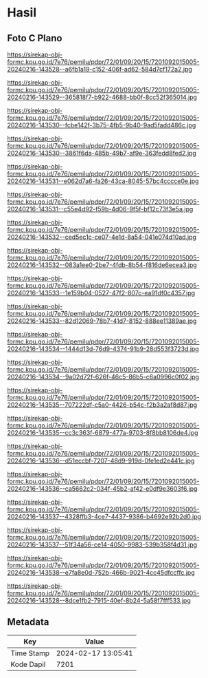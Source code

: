 # Hasil

## Foto C Plano

https://sirekap-obj-formc.kpu.go.id/7e76/pemilu/pdpr/72/01/09/20/15/7201092015005-20240216-143528--a6fb1a19-c152-406f-ad62-584d7cf172a2.jpg

https://sirekap-obj-formc.kpu.go.id/7e76/pemilu/pdpr/72/01/09/20/15/7201092015005-20240216-143529--365818f7-b922-4688-bb0f-8cc52f365014.jpg

https://sirekap-obj-formc.kpu.go.id/7e76/pemilu/pdpr/72/01/09/20/15/7201092015005-20240216-143530--fcbe142f-3b75-4fb5-9b40-9ad5fadd486c.jpg

https://sirekap-obj-formc.kpu.go.id/7e76/pemilu/pdpr/72/01/09/20/15/7201092015005-20240216-143530--3861f6da-485b-49b7-af9e-363fedd8fed2.jpg

https://sirekap-obj-formc.kpu.go.id/7e76/pemilu/pdpr/72/01/09/20/15/7201092015005-20240216-143531--e062d7a6-fa26-43ca-8045-57bc4cccce0e.jpg

https://sirekap-obj-formc.kpu.go.id/7e76/pemilu/pdpr/72/01/09/20/15/7201092015005-20240216-143531--c55e4d92-f59b-4d06-9f5f-bf12c73f3e5a.jpg

https://sirekap-obj-formc.kpu.go.id/7e76/pemilu/pdpr/72/01/09/20/15/7201092015005-20240216-143532--ced5ec1c-ce07-4e1d-8a54-041e074d10ad.jpg

https://sirekap-obj-formc.kpu.go.id/7e76/pemilu/pdpr/72/01/09/20/15/7201092015005-20240216-143532--083a1ee0-2be7-4fdb-8b54-f816de6ecea3.jpg

https://sirekap-obj-formc.kpu.go.id/7e76/pemilu/pdpr/72/01/09/20/15/7201092015005-20240216-143533--1e159b04-0527-47f2-807c-ea91df0c4357.jpg

https://sirekap-obj-formc.kpu.go.id/7e76/pemilu/pdpr/72/01/09/20/15/7201092015005-20240216-143533--82d12069-78b7-41d7-8152-888ee11389ae.jpg

https://sirekap-obj-formc.kpu.go.id/7e76/pemilu/pdpr/72/01/09/20/15/7201092015005-20240216-143534--1444d13d-76d9-4374-91b9-28d553f3723d.jpg

https://sirekap-obj-formc.kpu.go.id/7e76/pemilu/pdpr/72/01/09/20/15/7201092015005-20240216-143534--9a02d72f-626f-46c5-86b5-c6a0996c0f02.jpg

https://sirekap-obj-formc.kpu.go.id/7e76/pemilu/pdpr/72/01/09/20/15/7201092015005-20240216-143535--707222df-c5a0-4426-b54c-f2b3a2af8d87.jpg

https://sirekap-obj-formc.kpu.go.id/7e76/pemilu/pdpr/72/01/09/20/15/7201092015005-20240216-143535--cc3c363f-6879-477a-9703-8f8bb8106de4.jpg

https://sirekap-obj-formc.kpu.go.id/7e76/pemilu/pdpr/72/01/09/20/15/7201092015005-20240216-143536--d51eccbf-7207-48d9-919d-0fe1ed2e441c.jpg

https://sirekap-obj-formc.kpu.go.id/7e76/pemilu/pdpr/72/01/09/20/15/7201092015005-20240216-143536--ca5662c2-034f-45b2-af42-e0df9e3603f6.jpg

https://sirekap-obj-formc.kpu.go.id/7e76/pemilu/pdpr/72/01/09/20/15/7201092015005-20240216-143537--4328ffb3-4ce7-4437-9386-b4692e92b2d0.jpg

https://sirekap-obj-formc.kpu.go.id/7e76/pemilu/pdpr/72/01/09/20/15/7201092015005-20240216-143537--51f34a56-ce14-4050-9983-539b358f4d31.jpg

https://sirekap-obj-formc.kpu.go.id/7e76/pemilu/pdpr/72/01/09/20/15/7201092015005-20240216-143538--e7fa8e0d-752b-466b-9021-4cc45dfccffc.jpg

https://sirekap-obj-formc.kpu.go.id/7e76/pemilu/pdpr/72/01/09/20/15/7201092015005-20240216-143528--8dce1fb2-7915-40ef-8b24-5a58f7fff533.jpg


## Metadata

| Key        | Value               |
| ---------- | ------------------- |
| Time Stamp | 2024-02-17 13:05:41 |
| Kode Dapil | 7201                |



